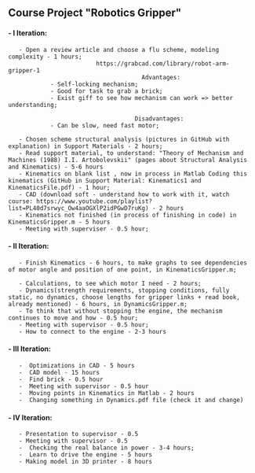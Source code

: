 ## Course Project "Robotics Gripper"

#### - I Iteration:

       - Open a review article and choose a flu scheme, modeling complexity - 1 hours;       
                             https://grabcad.com/library/robot-arm-gripper-1
                                          Advantages:
                - Self-locking mechanism;
                - Good for task to grab a brick;
                - Exist giff to see how mechanism can work => better understanding;

                                        Disadvantages: 
                - Can be slow, need fast motor;
                
       - Chosen scheme structural analysis (pictures in GitHub with explanation) in Support Materials - 2 hours;
       - Read support material, to understand: "Theory of Mechanism and Machines (1988) I.I. Artobolevskii" (pages about Structural Analysis and Kinematics) - 5-6 hours
       - Kinematics on blank list , now in process in Matlab Coding this kinematics (GitHub in Support Material: Kinematics1 and KinematicsFile.pdf) - 1 hour;
       - CAD (download soft - understand how to work with it, watch course: https://www.youtube.com/playlist?list=PL40d7srwyc_Ow4aaOGXlP2idPGwD7ruKg) - 2 hours
       - Kinematics not finished (in process of finishing in code) in KinematicsGripper.m - 5 hours 
       - Meeting with superviser - 0.5 hour;
   
       
#### - II Iteration:
       - Finish Kinematics - 6 hours, to make graphs to see dependencies of motor angle and position of one point, in KinematicsGripper.m;
 
       - Calculations, to see which motor I need - 2 hours;
       - Dynamics(strength requirements, stopping conditions, fully static, no dynamics, choose lengths for gripper links + read book, already mentioned) - 6 hours, in DynamicsGripper.m;
       - To think that without stopping the engine, the mechanism continues to move and how - 0.5 hour;
       - Meeting with supervisor - 0.5 hour;
       - How to connect to the engine - 2-3 hours


#### - III Iteration: 

       -  Optimizations in CAD - 5 hours
       -  CAD model - 15 hours
       -  Find brick - 0.5 hour
       -  Meeting with supervisor - 0.5 hour
       -  Moving points in Kinematics in Matlab - 2 hours
       -  Changing something in Dynamics.pdf file (check it and change)

#### - IV Iteration: 
       - Presentation to supervisor - 0.5 
       - Meeting with supervisor - 0.5
       -  Checking the real balance in power - 3-4 hours;
       -  Learn to drive the engine - 5 hours
       - Making model in 3D printer - 8 hours
      

